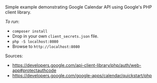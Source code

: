 Simple example demonstrating Google Calendar API using Google's PHP client library.

*To run*:
 - `composer install`
 - Drop in your own `client_secrets.json` file.
 - `php -S localhost:8080`
 - Browse to `http://localhost:8080`

Sources:
 - https://developers.google.com/api-client-library/php/auth/web-app#protectauthcode
 - https://developers.google.com/google-apps/calendar/quickstart/php

